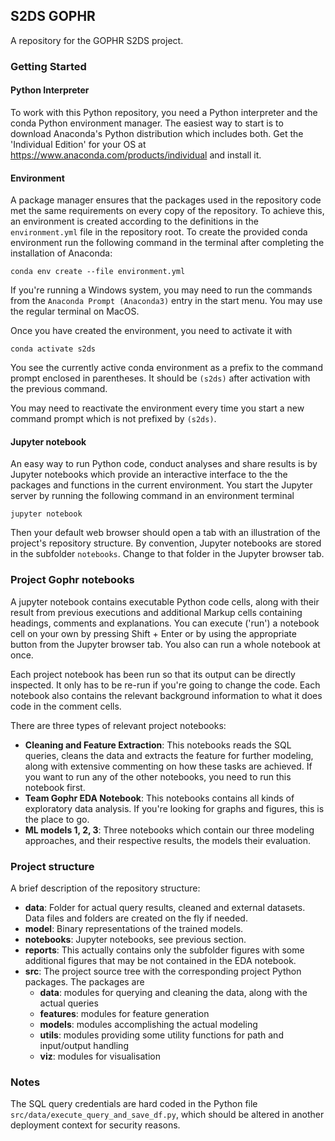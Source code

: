 ## S2DS GOPHR 

A repository for the GOPHR S2DS project. 

### Getting Started

#### Python Interpreter

To work with this Python repository, you need a Python interpreter and the conda Python environment manager. The easiest
way to start is to download Anaconda's Python distribution which includes both. Get the 'Individual Edition' for your OS
at https://www.anaconda.com/products/individual and install it.

#### Environment 

A package manager ensures that the packages used in the repository code met the same requirements on every copy of
the repository. To achieve this, an environment is created according to the definitions in the `environment.yml` file in
the repository root.
To create the provided conda environment run the following command in the terminal after completing the 
installation of Anaconda:
```
conda env create --file environment.yml
```
If you're running a Windows system, you may need to run the commands from the `Anaconda Prompt (Anaconda3)` entry in the
start menu. You may use the regular terminal on MacOS.

Once you have created the environment, you need to activate it with 
```
conda activate s2ds
```
You see the currently active conda environment as a prefix to the command prompt enclosed in parentheses. It should be
`(s2ds)` after activation with the previous command.

You may need to reactivate the environment every time you start a new command prompt which is not prefixed by `(s2ds)`.

#### Jupyter notebook

An easy way to run Python code, conduct analyses and share results is by Jupyter notebooks which provide an interactive
interface to the the packages and functions in the current environment. You start the Jupyter server by running the
following command in an environment terminal
```
jupyter notebook
```
Then your default web browser should open a tab with an illustration of the project's repository structure. By
convention, Jupyter notebooks are stored in the subfolder `notebooks`. Change to that folder in the Jupyter browser tab.

### Project Gophr notebooks

A jupyter notebook contains executable Python code cells, along with their result from previous executions and
additional Markup cells containing headings, comments and explanations. You can execute ('run') a notebook cell on your 
own by pressing Shift + Enter or by using the appropriate button from the Jupyter browser tab. You also can run a whole 
notebook at once.

Each project notebook has been run so that its output can be directly inspected. It only has to be re-run if you're
going to change the code. Each notebook also contains the relevant background information to what it does code in the
comment cells.

There are three types of relevant project notebooks:
* __Cleaning and Feature Extraction__: This notebooks reads the SQL queries, cleans the data and extracts the feature
for further modeling, along with extensive commenting on how these tasks are achieved. If you want to run any of the
other notebooks, you need to run this notebook first.
* __Team Gophr EDA Notebook__: This notebooks contains all kinds of exploratory data analysis. If you're looking for
graphs and figures, this is the place to go.
* __ML models 1, 2, 3__: Three notebooks which contain our three modeling approaches, and their respective results, the models
their evaluation.

### Project structure

A brief description of the repository structure:
* __data__: Folder for actual query results, cleaned and external datasets. Data files and folders are created on the
fly if needed.
* __model__: Binary representations of the trained models.
* __notebooks__: Jupyter notebooks, see previous section.
* __reports__: This actually contains only the subfolder figures with some additional figures that may be not contained 
in the EDA notebook.
* __src__: The project source tree with the corresponding project Python packages. The packages are
    * __data__: modules for querying and cleaning the data, along with the actual queries
    * __features__: modules for feature generation
    * __models__: modules accomplishing the actual modeling
    * __utils__: modules providing some utility functions for path and input/output handling
    * __viz__: modules for visualisation
  

### Notes

The SQL query credentials are hard coded in the Python file `src/data/execute_query_and_save_df.py`, which should be 
altered in another deployment context for security reasons.
